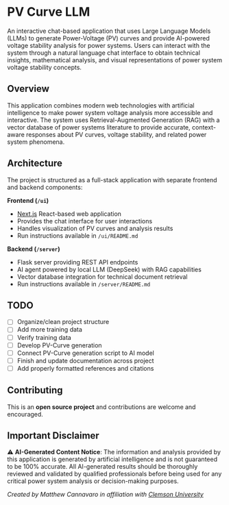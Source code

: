 # PV Curve LLM

An interactive chat-based application that uses Large Language Models (LLMs) to generate Power-Voltage (PV) curves and provide AI-powered voltage stability analysis for power systems. Users can interact with the system through a natural language chat interface to obtain technical insights, mathematical analysis, and visual representations of power system voltage stability concepts.

## Overview

This application combines modern web technologies with artificial intelligence to make power system voltage analysis more accessible and interactive. The system uses Retrieval-Augmented Generation (RAG) with a vector database of power systems literature to provide accurate, context-aware responses about PV curves, voltage stability, and related power system phenomena.

## Architecture

The project is structured as a full-stack application with separate frontend and backend components:

**Frontend (`/ui`)**
- [Next.js](https://nextjs.org/) React-based web application
- Provides the chat interface for user interactions
- Handles visualization of PV curves and analysis results
- Run instructions available in `/ui/README.md`

**Backend (`/server`)**
- Flask server providing REST API endpoints
- AI agent powered by local LLM (DeepSeek) with RAG capabilities
- Vector database integration for technical document retrieval
- Run instructions available in `/server/README.md`

## TODO

- [ ] Organize/clean project structure
- [ ] Add more training data
- [ ] Verify training data
- [ ] Develop PV-Curve generation
- [ ] Connect PV-Curve generation script to AI model
- [ ] Finish and update documentation across project
- [ ] Add properly formatted references and citations

## Contributing

This is an **open source project** and contributions are welcome and encouraged.

## Important Disclaimer

⚠️ **AI-Generated Content Notice**: The information and analysis provided by this application is generated by artificial intelligence and is not guaranteed to be 100% accurate. All AI-generated results should be thoroughly reviewed and validated by qualified professionals before being used for any critical power system analysis or decision-making purposes.

*Created by Matthew Cannavaro in affiliation with [Clemson University](https://clemson.edu)*